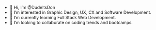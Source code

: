 - 👋 Hi, I’m @DudeItsDon
- 👀 I’m interested in Graphic Design, UX, CX and Software Development. 
- 🌱 I’m currently learning Full Stack Web Development. 
- 💞️ I’m looking to collaborate on coding trends and bootcamps.


<!---
DudeItsDon/DudeItsDon is a ✨ special ✨ repository because its `README.md` (this file) appears on your GitHub profile.
You can click the Preview link to take a look at your changes.
--->
